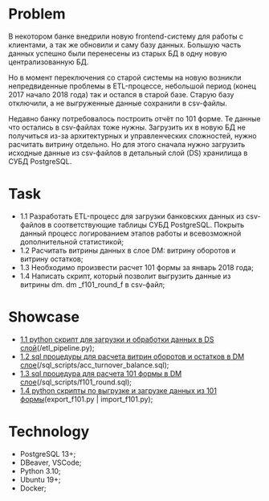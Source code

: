 # Problem
В некотором банке внедрили новую frontend-систему для работы с клиентами, а так же обновили и саму базу данных. Большую часть данных успешно были перенесены из старых БД в одну новую централизованную БД.  

Но в момент переключения со старой системы на новую возникли непредвиденные проблемы в ETL-процессе, небольшой период (конец 2017 начало 2018 года) так и остался в старой базе. Старую базу отключили, а не выгруженные данные сохранили в csv-файлы. 

Недавно банку потребовалось построить отчёт по 101 форме. Те данные что остались в csv-файлах тоже нужны. Загрузить их в новую БД не получиться из-за архитектурных и управленческих сложностей, нужно расчитать витрину отдельно. Но для этого сначала нужно загрузить исходные данные из csv-файлов в детальный слой (DS) хранилища в СУБД PostgreSQL.
# Task
- 1.1 Разработать ETL-процесс для загрузки банковских данных из csv-файлов в соответствующие таблицы СУБД PostgreSQL. Покрыть данный процесс логированием этапов работы и всевозможной дополнительной статистикой;
- 1.2 Расчитать витрины данных в слое DM: витрину оборотов и витрину остатков;
- 1.3 Необходимо произвести расчет 101 формы за январь 2018 года;
- 1.4 Написать скрипт, который позволит выгрузить данные из витрины dm. dm _f101_round_f в csv-файл;
# Showcase
- [1.1 python скрипт для загрузки и обработки данных в DS слой](https://disk.yandex.ru/d/pLCTm5upGyvuGA/project_work_1_1.mkv)(/etl_pipeline.py);
- [1.2 sql процедуры для расчета витрин оборотов и остатков в DM слое](https://disk.yandex.ru/d/pLCTm5upGyvuGA/project_work_1_2.mkv)(/sql_scripts/acc_turnover_balance.sql);
- [1.3 sql процедура для расчета 101 формы в DM слое](https://disk.yandex.ru/client/disk/neoflex?idApp=client&dialog=slider&idDialog=%2Fdisk%2Fneoflex%2Fproject_work_1_3.mkv)(/sql_scripts/f101_round.sql);
- [1.4 python скрипты по выгрузке и загрузке данных из 101 формы](https://disk.yandex.ru/client/disk/neoflex?idApp=client&dialog=slider&idDialog=%2Fdisk%2Fneoflex%2Fproject_work_1_4.mkv)(export_f101.py | import_f101.py);
# Technology
- PostgreSQL 13+;
- DBeaver, VSCode;
- Python 3.10;
- Ubuntu 19+;
- Docker;

